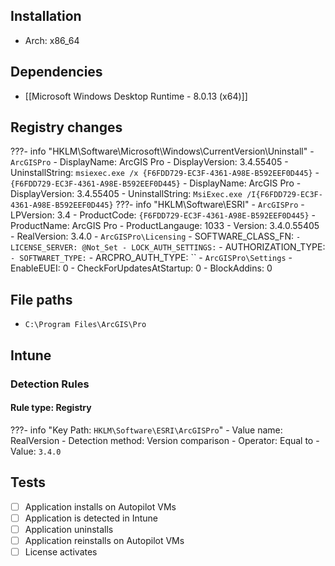 ## Installation
- Arch: x86_64
## Dependencies 
- [[Microsoft Windows Desktop Runtime - 8.0.13 (x64)]]
## Registry changes
???- info "HKLM\Software\Microsoft\Windows\CurrentVersion\Uninstall"
	- `ArcGISPro`
		- DisplayName:  ArcGIS Pro
		- DisplayVersion: 3.4.55405
		- UninstallString: `msiexec.exe /x {F6FDD729-EC3F-4361-A98E-B592EEF0D445}`
	- `{F6FDD729-EC3F-4361-A98E-B592EEF0D445}`
		- DisplayName: ArcGIS Pro
		- DisplayVersion: 3.4.55405
		- UninstallString: `MsiExec.exe /I{F6FDD729-EC3F-4361-A98E-B592EEF0D445}`
???- info "HKLM\Software\ESRI"
	- `ArcGISPro`
		- LPVersion: 3.4
		- ProductCode:  `{F6FDD729-EC3F-4361-A98E-B592EEF0D445}`
		- ProductName: ArcGIS Pro
		- ProductLangauge: 1033
		- Version: 3.4.0.55405
		- RealVersion: 3.4.0
	- `ArcGISPro\Licensing`
		- SOFTWARE_CLASS_FN: ``
		- LICENSE_SERVER: @Not_Set
		- LOCK_AUTH_SETTINGS: ``
		- AUTHORIZATION_TYPE: ``
		- SOFTWARET_TYPE: ``
		- ARCPRO_AUTH_TYPE: ``
	- `ArcGISPro\Settings`
		- EnableEUEI: 0
		- CheckForUpdatesAtStartup: 0
		- BlockAddins: 0
## File paths
- `C:\Program Files\ArcGIS\Pro`
## Intune
### Detection Rules
#### Rule type: Registry
???- info "Key Path: `HKLM\Software\ESRI\ArcGISPro`"
	- Value name: RealVersion
	- Detection method: Version comparison
	- Operator: Equal to
	- Value: `3.4.0`
## Tests
- [ ] Application installs on Autopilot VMs
- [ ] Application is detected in Intune
- [ ] Application uninstalls
- [ ] Application reinstalls on Autopilot VMs
- [ ] License activates